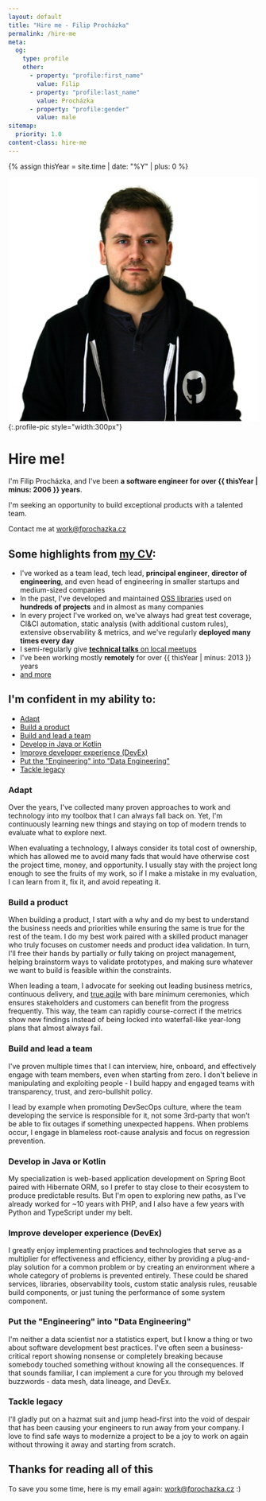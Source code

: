 ```yaml
---
layout: default
title: "Hire me - Filip Procházka"
permalink: /hire-me
meta:
  og:
    type: profile
    other:
      - property: "profile:first_name"
        value: Filip
      - property: "profile:last_name"
        value: Procházka
      - property: "profile:gender"
        value: male
sitemap:
  priority: 1.0
content-class: hire-me
---
```


{% assign thisYear = site.time | date: "%Y" | plus: 0 %}

![Filip Procházka](/assets/img/selfi.jpg){:.profile-pic style="width:300px"}

# Hire me!

I'm Filip Procházka, and I've been **a software engineer for over {{ thisYear | minus: 2006 }} years**.

I'm seeking an opportunity to build exceptional products with a talented team.

Contact me at [work@fprochazka.cz](email:work@fprochazka.cz)

## Some highlights from [my CV](/cv):

* I've worked as a team lead, tech lead, **principal engineer**, **director of engineering**, and even head of engineering in smaller startups and medium-sized companies
* In the past, I've developed and maintained [OSS libraries](https://packagist.org/packages/kdyby/) used on **hundreds of projects** and in almost as many companies
* In every project I've worked on, we've always had great test coverage, CI&CI automation, static analysis (with additional custom rules), extensive observability & metrics, and we've regularly **deployed many times every day**
* I semi-regularly give [**technical talks** on local meetups](/talks)
* I've been working mostly **remotely** for over {{ thisYear | minus: 2013 }} years
* [and more](/cv)

## I'm confident in my ability to:

* [Adapt](#adapt)
* [Build a product](#build-a-product)
* [Build and lead a team](#build-and-lead-a-team)
* [Develop in Java or Kotlin](#develop-in-java-or-kotlin)
* [Improve developer experience (DevEx)](#improve-developer-experience-devex)
* [Put the "Engineering" into "Data Engineering"](#put-the-engineering-into-data-engineering)
* [Tackle legacy](#tackle-legacy)

### Adapt

Over the years, I've collected many proven approaches to work and technology into my toolbox that I can always fall back on.
Yet, I'm continuously learning new things and staying on top of modern trends to evaluate what to explore next.

When evaluating a technology, I always consider its total cost of ownership, which has allowed me to avoid many fads that would have otherwise cost the project time, money, and opportunity.
I usually stay with the project long enough to see the fruits of my work, so if I make a mistake in my evaluation, I can learn from it, fix it, and avoid repeating it.

### Build a product

When building a product, I start with a why and do my best to understand the business needs and priorities while ensuring the same is true for the rest of the team.
I do my best work paired with a skilled product manager who truly focuses on customer needs and product idea validation.
In turn, I'll free their hands by partially or fully taking on project management, helping brainstorm ways to validate prototypes, and making sure whatever we want to build is feasible within the constraints.

When leading a team, I advocate for seeking out leading business metrics, continuous delivery, and [true agile](https://agilemanifesto.org/) with bare minimum ceremonies, which ensures stakeholders and customers can benefit from the progress frequently.
This way, the team can rapidly course-correct if the metrics show new findings instead of being locked into waterfall-like year-long plans that almost always fail.

### Build and lead a team

I've proven multiple times that I can interview, hire, onboard, and effectively engage with team members, even when starting from zero.
I don't believe in manipulating and exploiting people - I build happy and engaged teams with transparency, trust, and zero-bullshit policy.

I lead by example when promoting DevSecOps culture, where the team developing the service is responsible for it, not some 3rd-party that won't be able to fix outages if something unexpected happens.
When problems occur, I engage in blameless root-cause analysis and focus on regression prevention.

### Develop in Java or Kotlin

My specialization is web-based application development on Spring Boot paired with Hibernate ORM, so I prefer to stay close to their ecosystem to produce predictable results.
But I'm open to exploring new paths, as I've already worked for ~10 years with PHP, and I also have a few years with Python and TypeScript under my belt.

### Improve developer experience (DevEx)

I greatly enjoy implementing practices and technologies that serve as a multiplier for effectiveness and efficiency, either by providing a plug-and-play solution for a common problem or by creating an environment where a whole category of problems is prevented entirely.
These could be shared services, libraries, observability tools, custom static analysis rules, reusable build components, or just tuning the performance of some system component.

### Put the "Engineering" into "Data Engineering"

I'm neither a data scientist nor a statistics expert, but I know a thing or two about software development best practices.
I've often seen a business-critical report showing nonsense or completely breaking because somebody touched something without knowing all the consequences.
If that sounds familiar, I can implement a cure for you through my beloved buzzwords - data mesh, data lineage, and DevEx.

### Tackle legacy

I'll gladly put on a hazmat suit and jump head-first into the void of despair that has been causing your engineers to run away from your company.
I love to find safe ways to modernize a project to be a joy to work on again without throwing it away and starting from scratch.

## Thanks for reading all of this

To save you some time, here is my email again: [work@fprochazka.cz](email:work@fprochazka.cz) :)
